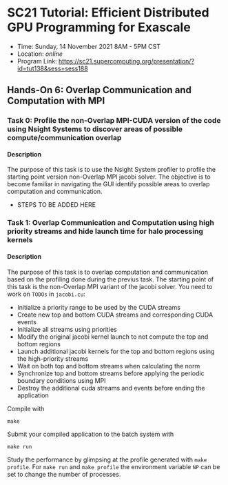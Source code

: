 # SC21 Tutorial: Efficient Distributed GPU Programming for Exascale

-   Time: Sunday, 14 November 2021 8AM - 5PM CST
-   Location: *online*
-   Program Link: https://sc21.supercomputing.org/presentation/?id=tut138&sess=sess188


## Hands-On 6: Overlap Communication and Computation with MPI 

### Task 0: Profile the non-Overlap MPI-CUDA version of the code using Nsight Systems to discover areas of possible compute/communication overlap

#### Description
The purpose of this task is to use the Nsight System profiler to profile the starting point version non-Overlap MPI jacobi solver. The objective is to become familiar in navigating the GUI identify possible areas to overlap computation and communication. 

- STEPS TO BE ADDED HERE

### Task 1: Overlap Communication and Computation using high priority streams and hide launch time for halo processing kernels

#### Description

The purpose of this task is to overlap computation and communication based on the profiling done during the previus task. The starting point of this task is the non-Overlap MPI variant of the jacobi solver. You need to work on `TODOs` in `jacobi.cu`:

- Initialize a priority range to be used by the CUDA streams
- Create new top and bottom CUDA streams and corresponding CUDA events
- Initialize all streams using priorities
- Modify the original jacobi kernel launch to not compute the top and bottom regions 
- Launch additional jacobi kernels for the top and bottom regions using the high-priority streams
- Wait on both top and bottom streams when calculating the norm
- Synchronize top and bottom streams before applying the periodic boundary conditions using MPI
- Destroy the additional cuda streams and events before ending the application

Compile with

``` {.bash}
make
```

Submit your compiled application to the batch system with

``` {.bash}
make run
```

Study the performance by glimpsing at the profile generated with
`make profile`. For `make run` and `make profile` the environment variable `NP` can be set to change the number of processes.

